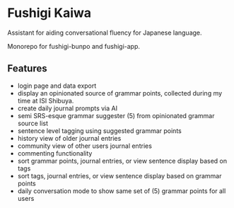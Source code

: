 # Fushigi Kaiwa

Assistant for aiding conversational fluency for Japanese language.

Monorepo for fushigi-bunpo and fushigi-app. 

## Features

- login page and data export
- display an opinionated source of grammar points, collected during my time at ISI Shibuya.
- create daily journal prompts via AI
- semi SRS-esque grammar suggester (5) from opinionated grammar source list
- sentence level tagging using suggested grammar points
- history view of older journal entries
- community view of other users journal entries
- commenting functionality
- sort grammar points, journal entries, or view sentence display based on tags
- sort tags, journal entries, or view sentence display based on grammar points
- daily conversation mode to show same set of (5) grammar points for all users
